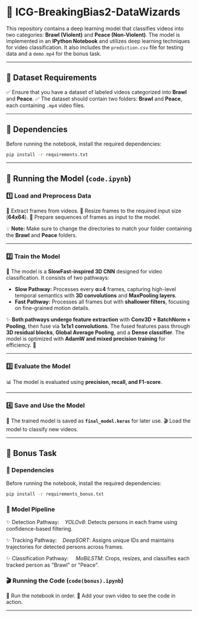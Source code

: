 # 🎥 ICG-BreakingBias2-DataWizards

This repository contains a deep learning model that classifies videos into two categories: **Brawl (Violent)** and **Peace (Non-Violent)**. The model is implemented in an **IPython Notebook** and utilizes deep learning techniques for video classification. It also includes the `prediction.csv` file for testing data and a `demo.mp4` for the bonus task.

---

## 📂 Dataset Requirements

✅ Ensure that you have a dataset of labeled videos categorized into **Brawl** and **Peace**.
✅ The dataset should contain two folders: **Brawl** and **Peace**, each containing `.mp4` video files.

---

## 🔧 Dependencies

Before running the notebook, install the required dependencies:

```bash
pip install -r requirements.txt
```

---

## 🏃 Running the Model (`code.ipynb`)

### 1️⃣ Load and Preprocess Data

🔹 Extract frames from videos.
🔹 Resize frames to the required input size (**64x64**).
🔹 Prepare sequences of frames as input to the model.

💡 **Note:** Make sure to change the directories to match your folder containing the **Brawl** and **Peace** folders.

---

### 2️⃣ Train the Model

🧠 The model is a **SlowFast-inspired 3D CNN** designed for video classification. It consists of two pathways:

- **Slow Pathway:** Processes every **α=4** frames, capturing high-level temporal semantics with **3D convolutions** and **MaxPooling layers**.
- **Fast Pathway:** Processes all frames but with **shallower filters**, focusing on fine-grained motion details.

✨ **Both pathways undergo feature extraction** with **Conv3D + BatchNorm + Pooling**, then fuse via **1x1x1 convolutions**. The fused features pass through **3D residual blocks**, **Global Average Pooling**, and a **Dense classifier**. The model is optimized with **AdamW and mixed precision training** for efficiency. 🚀

---

### 3️⃣ Evaluate the Model

📊 The model is evaluated using **precision, recall, and F1-score**.

---

### 4️⃣ Save and Use the Model

💾 The trained model is saved as **`final_model.keras`** for later use.
🎬 Load the model to classify new videos.

---

## 🎯 Bonus Task

### 🔧 Dependencies
Before running the notebook, install the required dependencies:

```bash
pip install -r requirements_bonus.txt
```
### 🧠 Model Pipeline
✨ Detection Pathway:
   *YOLOv8*: Detects persons in each frame using confidence-based filtering.

✨ Tracking Pathway:
   *DeepSORT*: Assigns unique IDs and maintains trajectories for detected persons across frames.

✨ Classification Pathway:
    *MoBiLSTM*: Crops, resizes, and classifies each tracked person as "Brawl" or "Peace".
    
### 🎬 Running the Code (`code(bonus).ipynb`)

📌 Run the notebook in order.
🎥 Add your own video to see the code in action.

---

